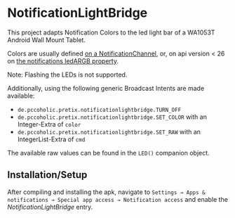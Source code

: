 NotificationLightBridge
=======================

This project adapts Notification Colors to the led light bar of a WA1053T Android Wall Mount Tablet.

Colors are usually defined [on a NotificationChannel](https://developer.android.com/reference/android/app/NotificationChannel#setLightColor(int)),
or, on api version < 26 on [the notifications ledARGB property](https://developer.android.com/reference/android/app/Notification#ledARGB).

Note: Flashing the LEDs is not supported.

Additionally, using the following generic Broadcast Intents are made available: 
- `de.pccoholic.pretix.notificationlightbridge.TURN_OFF`
- `de.pccoholic.pretix.notificationlightbridge.SET_COLOR` with an Integer-Extra of `color`
- `de.pccoholic.pretix.notificationlightbridge.SET_RAW` with an IntegerList-Extra of `cmd`

The available raw values can be found in the `LED()` companion object.

Installation/Setup
------------------

After compiling and installing the apk, navigate to
`Settings → Apps & notifications → Special app access → Notification access` and enable the
_NotificationLightBridge_ entry.

